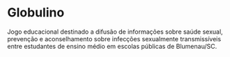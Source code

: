 # Globulino
Jogo educacional destinado a difusão de informações sobre saúde sexual, prevenção e aconselhamento sobre infecções sexualmente transmissíveis entre estudantes de ensino médio em escolas públicas de Blumenau/SC.
